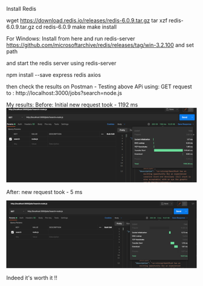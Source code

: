 Install Redis

wget https://download.redis.io/releases/redis-6.0.9.tar.gz
tar xzf redis-6.0.9.tar.gz
cd redis-6.0.9
make
make install


For Windows: Install from here and run redis-server
https://github.com/microsoftarchive/redis/releases/tag/win-3.2.100
and set path 

and start the redis server using redis-server

npm install --save  express redis axios


then check the results on Postman -
 Testing above APi using: GET request to : http://localhost:3000/jobs?search=node.js

 My results:
 Before: Initial new request took - 1192 ms
 ![alt text](https://github.com/HumbleBee14/WebDevStuff/blob/main/RedisCacheNodejs/RedisDemo1/images/Before(first%20Request%20to%20server).png?raw=true)


 After: new request took - 5 ms

![alt text](https://github.com/HumbleBee14/WebDevStuff/blob/main/RedisCacheNodejs/RedisDemo1/images/After(with%20Redis).png?raw=true)

Indeed it's worth it !!